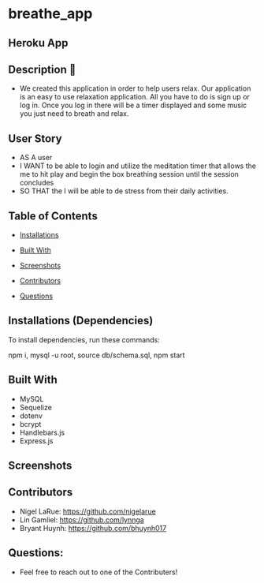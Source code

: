   # breathe_app

  ## Heroku App


  ## Description 📝

  * We created this application in order to help users relax. Our application is an easy to use relaxation application. All you have to do is sign up or log in. Once you log in there will be a timer displayed and some music you just need to breath and relax.

  ## User Story

  * AS A user
  * I WANT to be able to login and utilize the meditation timer that allows the me to hit play and begin the box breathing session until the session concludes
  * SO THAT the I will be able to de stress from their daily activities.

  ## Table of Contents 

  * [Installations](#dependencies)

  * [Built With](#builtwith)

  * [Screenshots](#screenshot)

  * [Contributors](#contributors)

  * [Questions](#question)

  ## Installations (Dependencies) 

  To install dependencies, run these commands:
 
  npm i, mysql -u root, source db/schema.sql, npm start

  ## Built With 

  * MySQL
  * Sequelize
  * dotenv
  * bcrypt
  * Handlebars.js
  * Express.js

  ## Screenshots


  ## Contributors 

  * Nigel LaRue: https://github.com/nigelarue 
  * Lin Gamliel: https://github.com/lynnga 
  * Bryant Huynh: https://github.com/bhuynh017

  ## Questions:  

  * Feel free to reach out to one of the Contributers!
  
  